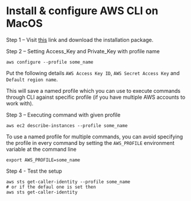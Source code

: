 

# Install & configure AWS CLI on MacOS

Step 1 – Visit <a href="https://docs.aws.amazon.com/cli/latest/userguide/install-cliv2-mac.html" target="_blank">this</a> link and download the installation package.

Step 2 – Setting Access_Key and Private_Key with profile name

    aws configure --profile some_name
    
Put the following details  `AWS Access Key ID`, `AWS Secret Access Key` and `Default region name`.

This will save a named profile which you can use to execute commands through CLI against specific profile (if you have multiple AWS accounts to work with).



Step 3 – Executing command with given profile

    aws ec2 describe-instances --profile some_name

To use a named profile for multiple commands, you can avoid specifying the profile in every command by setting the `AWS_PROFILE` environment variable at the command line

    export AWS_PROFILE=some_name

Step 4 - Test the setup

    aws sts get-caller-identity --profile some_name
    # or if the defaul one is set then
    aws sts get-caller-identity





